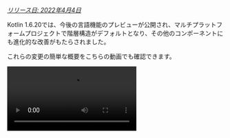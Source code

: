 [//]: # (title: Kotlin 1.6.20の新機能)

_[リリース日: 2022年4月4日](releases.md#release-details)_

Kotlin 1.6.20では、今後の言語機能のプレビューが公開され、マルチプラットフォームプロジェクトで階層構造がデフォルトとなり、その他のコンポーネントにも進化的な改善がもたらされました。

これらの変更の簡単な概要をこちらの動画でも確認できます。

<video src="https://www.youtube.com/v/8F19ds109-o" title="What's new in Kotlin 1.6.20"/>

## 言語

Kotlin 1.6.20では、2つの新しい言語機能を試すことができます。

*   [Kotlin/JVMのコンテキストレシーバーのプロトタイプ](#prototype-of-context-receivers-for-kotlin-jvm)
*   [確実な非NULL可能型](#definitely-non-nullable-types)

### Kotlin/JVMのコンテキストレシーバーのプロトタイプ

> この機能は、Kotlin/JVMでのみ利用可能なプロトタイプです。`-Xcontext-receivers`を有効にすると、
> コンパイラは本番コードでは使用できないプレリリースバイナリを生成します。
> コンテキストレシーバーはご自身の玩具プロジェクトでのみ使用してください。
> [YouTrack](https://youtrack.jetbrains.com/issues/KT)でのフィードバックをお待ちしております。
>
{style="warning"}

Kotlin 1.6.20では、レシーバーを1つに限定する必要がなくなりました。複数必要な場合は、関数、プロパティ、クラスをコンテキストレシーバーを宣言に追加することで、コンテキストに依存（または_コンテクスチュアル_）にすることができます。コンテクスチュアルな宣言は次のことを行います。

*   呼び出し元のスコープに、宣言されたすべてのコンテキストレシーバーが暗黙的なレシーバーとして存在することを要求します。
*   宣言されたコンテキストレシーバーを、自身のボディスコープに暗黙的なレシーバーとして持ち込みます。

```kotlin
interface LoggingContext {
    val log: Logger // このコンテキストはロガーへの参照を提供します
}

context(LoggingContext)
fun startBusinessOperation() {
    // LoggingContextは暗黙的なレシーバーなので、logプロパティにアクセスできます
    log.info("Operation has started")
}

fun test(loggingContext: LoggingContext) {
    with(loggingContext) {
        // startBusinessOperation()を呼び出すには、
        // スコープ内にLoggingContextを暗黙的なレシーバーとして持っている必要があります
        startBusinessOperation()
    }
}
```

プロジェクトでコンテキストレシーバーを有効にするには、`-Xcontext-receivers`コンパイラオプションを使用します。
この機能とその構文の詳細な説明は、[KEEP](https://github.com/Kotlin/KEEP/blob/master/proposals/context-receivers.md#detailed-design)で見つけることができます。

この実装はプロトタイプであることに注意してください。

*   `-Xcontext-receivers`を有効にすると、コンパイラは本番コードでは使用できないプレリリースバイナリを生成します。
*   コンテキストレシーバーのIDEサポートは今のところ最小限です。

ご自身の玩具プロジェクトでこの機能を試して、[このYouTrack課題](https://youtrack.jetbrains.com/issue/KT-42435)で感想や経験を私たちと共有してください。
何か問題が発生した場合は、[新しい課題を提出してください](https://kotl.in/issue)。

### 確実な非NULL可能型

> 確実な非NULL可能型は[ベータ版](components-stability.md)です。ほぼ安定していますが、
> 将来的に移行ステップが必要になる可能性があります。
> 私たちは皆様が行う必要のある変更を最小限に抑えるよう最善を尽くします。
>
{style="warning"}

ジェネリックなJavaクラスやインターフェースを拡張する際に、より良い相互運用性を提供するため、Kotlin 1.6.20では新しい構文`T & Any`を使用して、ジェネリック型パラメータを使用箇所で確実な非NULL可能型としてマークできます。
この構文形式は[交差型](https://en.wikipedia.org/wiki/Intersection_type)の表記法に由来し、現在は`&`の左側にNULL許容な上限を持つ型パラメータ、右側に非NULLな`Any`を持つ型パラメータに限定されています。

```kotlin
fun <T> elvisLike(x: T, y: T & Any): T & Any = x ?: y

fun main() {
    // OK
    elvisLike<String>("", "").length
    // エラー: 'null' は非NULL型の値にできません
    elvisLike<String>("", null).length

    // OK
    elvisLike<String?>(null, "").length
    // エラー: 'null' は非NULL型の値にできません
    elvisLike<String?>(null, null).length
}
```
{validate="false"}

この機能を有効にするには、言語バージョンを`1.7`に設定してください。

<tabs group="build-script">
<tab title="Kotlin" group-key="kotlin">

```kotlin
kotlin {
    sourceSets.all {
        languageSettings.apply {
            languageVersion = "1.7"
        }
    }
}
```

</tab>
<tab title="Groovy" group-key="groovy">

```groovy
kotlin {
    sourceSets.all {
        languageSettings {
            languageVersion = '1.7'
        }
    }
}
```

</tab>
</tabs>

確実な非NULL可能型については、[KEEP](https://github.com/Kotlin/KEEP/blob/master/proposals/definitely-non-nullable-types.md)で詳しく学ぶことができます。

## Kotlin/JVM

Kotlin 1.6.20で導入されたもの:

*   JVMインターフェースにおけるデフォルトメソッドの互換性改善: [インターフェース向けの新しい`@JvmDefaultWithCompatibility`アノテーション](#new-jvmdefaultwithcompatibility-annotation-for-interfaces)と[`-Xjvm-default`モードにおける互換性の変更](#compatibility-changes-in-the-xjvm-default-modes)
*   [JVMバックエンドでの単一モジュールの並列コンパイルのサポート](#support-for-parallel-compilation-of-a-single-module-in-the-jvm-backend)
*   [関数型インターフェースコンストラクタへの呼び出し可能参照のサポート](#support-for-callable-references-to-functional-interface-constructors)

### インターフェース向けの新しい@JvmDefaultWithCompatibilityアノテーション

Kotlin 1.6.20では、新しい[`@JvmDefaultWithCompatibility`](https://kotlinlang.org/api/latest/jvm/stdlib/kotlin.jvm/-jvm-default-with-compatibility/)アノテーションが導入されました。このアノテーションを`-Xjvm-default=all`コンパイラオプションと組み合わせて使用すると、[JVMインターフェースにデフォルトメソッドを作成できます](java-to-kotlin-interop.md#default-methods-in-interfaces)（Kotlinインターフェース内の非抽象メンバーであれば何でも）。

`-Xjvm-default=all`オプションなしでコンパイルされたKotlinインターフェースを使用するクライアントが存在する場合、それらのコードは、このオプションでコンパイルされたコードとバイナリ互換性がない可能性があります。
Kotlin 1.6.20以前は、この互換性の問題を回避するために[推奨されるアプローチ](https://blog.jetbrains.com/kotlin/2020/07/kotlin-1-4-m3-generating-default-methods-in-interfaces/#JvmDefaultWithoutCompatibility)は、`-Xjvm-default=all-compatibility`モードを使用し、この種の互換性を必要としないインターフェースには`@JvmDefaultWithoutCompatibility`アノテーションも使用することでした。

このアプローチにはいくつかの欠点がありました。

*   新しいインターフェースが追加された際に、アノテーションの追加を簡単に忘れてしまう可能性がありました。
*   通常、公開APIよりも非公開部分に多くのインターフェースがあるため、コードの多くの場所にこのアノテーションが散見されることになりました。

現在では、`-Xjvm-default=all`モードを使用し、公開API内のすべてのインターフェースを`@JvmDefaultWithCompatibility`アノテーションでマークすることができます。
これにより、このアノテーションを公開API内のすべてのインターフェースに一度追加するだけで済み、新しい非公開コードにアノテーションを使用する必要がなくなります。

この新しいアノテーションに関するフィードバックを[このYouTrackチケット](https://youtrack.jetbrains.com/issue/KT-48217)にお寄せください。

### -Xjvm-defaultモードにおける互換性の変更

Kotlin 1.6.20では、デフォルトモード（`-Xjvm-default=disable`コンパイラオプション）でモジュールを、`-Xjvm-default=all`または`-Xjvm-default=all-compatibility`モードでコンパイルされたモジュールに対してコンパイルするオプションが追加されました。
これまでと同様に、すべてのモジュールが`-Xjvm-default=all`または`-Xjvm-default=all-compatibility`モードである場合も、コンパイルは成功します。
フィードバックは[このYouTrack課題](https://youtrack.jetbrains.com/issue/KT-47000)にお寄せください。

Kotlin 1.6.20では、コンパイラオプション`-Xjvm-default`の`compatibility`および`enable`モードが非推奨になりました。
他のモードの説明には互換性に関する変更がありますが、全体的なロジックは同じままです。
[更新された説明](java-to-kotlin-interop.md#compatibility-modes-for-default-methods)を確認できます。

Javaインターオペレーションにおけるデフォルトメソッドの詳細については、[相互運用性のドキュメント](java-to-kotlin-interop.md#default-methods-in-interfaces)と
[このブログ記事](https://blog.jetbrains.com/kotlin/2020/07/kotlin-1-4-m3-generating-default-methods-in-interfaces/)を参照してください。

### JVMバックエンドでの単一モジュールの並列コンパイルのサポート

> JVMバックエンドでの単一モジュールの並列コンパイルのサポートは[実験的](components-stability.md)です。
> 将来的に削除または変更される可能性があります。オプトインが必要です（詳細は下記参照）。
> 評価目的でのみ使用してください。[YouTrack](https://youtrack.jetbrains.com/issue/KT-46085)でのフィードバックをお待ちしております。
>
{style="warning"}

[新しいJVM IRバックエンドのコンパイル時間を改善する](https://youtrack.jetbrains.com/issue/KT-46768)ための作業を続けています。
Kotlin 1.6.20では、モジュール内のすべてのファイルを並列でコンパイルする実験的なJVM IRバックエンドモードを追加しました。
並列コンパイルにより、合計コンパイル時間を最大15%短縮できます。

実験的な並列バックエンドモードを有効にするには、[コンパイラオプション](compiler-reference.md#compiler-options) `-Xbackend-threads`を使用します。
このオプションには以下の引数を使用します。

*   `N` は使用したいスレッド数です。CPUコア数より大きくするべきではありません。そうしないと、スレッド間のコンテキスト切り替えにより並列化の効果がなくなります。
*   `0` は各CPUコアに独立したスレッドを使用します。

[Gradle](gradle.md)はタスクを並列で実行できますが、プロジェクト（またはプロジェクトの大部分）がGradleの視点から見て単一の大きなタスクである場合、この種の並列化はあまり役に立ちません。
非常に大きなモノリシックモジュールがある場合は、並列コンパイルを使用してコンパイルを高速化してください。
プロジェクトが多数の小さなモジュールで構成され、Gradleによってビルドが並列化されている場合、コンテキスト切り替えにより、さらなる並列化の層を追加するとパフォーマンスが低下する可能性があります。

> 並列コンパイルにはいくつかの制約があります。
> *   [kapt](kapt.md)ではIRバックエンドが無効になるため、動作しません。
> *   設計上、より多くのJVMヒープを必要とします。ヒープの量はスレッド数に比例します。
>
{style="note"}

### 関数型インターフェースコンストラクタへの呼び出し可能参照のサポート

> 関数型インターフェースコンストラクタへの呼び出し可能参照のサポートは[実験的](components-stability.md)です。
> 将来的に削除または変更される可能性があります。オプトインが必要です（詳細は下記参照）。
> 評価目的でのみ使用してください。[YouTrack](https://youtrack.jetbrains.com/issue/KT-47939)でのフィードバックをお待ちしております。
>
{style="warning"}

関数型インターフェースコンストラクタへの[呼び出し可能参照](reflection.md#callable-references)のサポートにより、コンストラクタ関数を持つインターフェースから[関数型インターフェース](fun-interfaces.md)への移行をソース互換の方法で実現できます。

以下のコードを考えてみましょう。

```kotlin
interface Printer {
    fun print()
}

fun Printer(block: () -> Unit): Printer = object : Printer { override fun print() = block() }
```

関数型インターフェースコンストラクタへの呼び出し可能参照が有効になっている場合、このコードは単なる関数型インターフェースの宣言に置き換えることができます。

```kotlin
fun interface Printer {
    fun print()
}
```

そのコンストラクタは暗黙的に作成され、`::Printer`関数参照を使用するコードはすべてコンパイルされます。例：

```kotlin
documentsStorage.addPrinter(::Printer)
```
{validate="false"}

バイナリ互換性を維持するには、従来の関数`Printer`を`DeprecationLevel.HIDDEN`を指定した[`@Deprecated`](https://kotlinlang.org/api/latest/jvm/stdlib/kotlin/-deprecated/)アノテーションでマークします。

```kotlin
@Deprecated(message = "Your message about the deprecation", level = DeprecationLevel.HIDDEN)
fun Printer(...) {...}
```
{validate="false"}

この機能を有効にするには、`-XXLanguage:+KotlinFunInterfaceConstructorReference`コンパイラオプションを使用します。

## Kotlin/Native

Kotlin/Native 1.6.20では、新しいコンポーネントの開発が継続されています。他のプラットフォームでのKotlinとの一貫した体験に向けて、さらなる一歩を踏み出しました。

*   [新しいメモリマネージャーのアップデート](#an-update-on-the-new-memory-manager)
*   [新しいメモリマネージャーにおけるスイープフェーズの並行実装](#concurrent-implementation-for-the-sweep-phase-in-new-memory-manager)
*   [アノテーションクラスのインスタンス化](#instantiation-of-annotation-classes)
*   [Swiftのasync/awaitとの相互運用性: KotlinUnitの代わりにVoidを返す](#interop-with-swift-async-await-returning-void-instead-of-kotlinunit)
*   [`libbacktrace`によるより良いスタックトレース](#better-stack-traces-with-libbacktrace)
*   [スタンドアロンAndroid実行可能ファイルのサポート](#support-for-standalone-android-executables)
*   [パフォーマンス改善](#performance-improvements)
*   [`cinterop`モジュールのインポート時のエラーハンドリングの改善](#improved-error-handling-during-cinterop-modules-import)
*   [Xcode 13ライブラリのサポート](#support-for-xcode-13-libraries)

### 新しいメモリマネージャーのアップデート

> 新しいKotlin/Nativeメモリマネージャーは[アルファ版](components-stability.md)です。
> 将来的に互換性のない変更があり、手動での移行が必要になる可能性があります。
> [YouTrack](https://youtrack.jetbrains.com/issue/KT-48525)でのフィードバックをお待ちしております。
>
{style="note"}

Kotlin 1.6.20では、新しいKotlin/Nativeメモリマネージャーのアルファ版を試すことができます。
これにより、JVMとNativeプラットフォーム間の違いが解消され、マルチプラットフォームプロジェクトで一貫した開発体験を提供します。
例えば、AndroidとiOSの両方で動作する新しいクロスプラットフォームモバイルアプリケーションの作成が格段に容易になります。

新しいKotlin/Nativeメモリマネージャーは、スレッド間のオブジェクト共有に関する制限を解除します。
また、安全で特別な管理やアノテーションを必要としない、リークフリーな並行プログラミングプリミティブを提供します。

新しいメモリマネージャーは将来のバージョンでデフォルトになる予定ですので、ぜひ今すぐお試しください。
新しいメモリマネージャーの詳細とデモプロジェクトについては、[ブログ記事](https://blog.jetbrains.com/kotlin/2021/08/try-the-new-kotlin-native-memory-manager-development-preview/)を、
またはすぐに試すには[移行手順](https://github.com/JetBrains/kotlin/blob/master/kotlin-native/NEW_MM.md)をご覧ください。

ご自身のプロジェクトで新しいメモリマネージャーを試して、その動作を確認し、課題トラッカーである[YouTrack](https://youtrack.jetbrains.com/issue/KT-48525)にフィードバックをお寄せください。

### 新しいメモリマネージャーにおけるスイープフェーズの並行実装

Kotlin 1.6で[発表された新しいメモリマネージャー](whatsnew16.md#preview-of-the-new-memory-manager)にすでに切り替えている場合、実行時間が大幅に改善されていることに気づくかもしれません。私たちのベンチマークでは、平均で35%の改善が見られました。
1.6.20以降、新しいメモリマネージャーにはスイープフェーズの並行実装も利用できます。
これにより、パフォーマンスがさらに向上し、ガベージコレクタの一時停止時間が短縮されるはずです。

新しいKotlin/Nativeメモリマネージャーでこの機能を有効にするには、以下のコンパイラオプションを渡します。

```bash
-Xgc=cms
```

新しいメモリマネージャーのパフォーマンスに関するフィードバックは、[このYouTrack課題](https://youtrack.jetbrains.com/issue/KT-48526)に自由にお寄せください。

### アノテーションクラスのインスタンス化

Kotlin 1.6.0で、アノテーションクラスのインスタンス化はKotlin/JVMおよびKotlin/JSで[安定版](components-stability.md)になりました。
1.6.20バージョンでは、Kotlin/Nativeのサポートが提供されます。

[アノテーションクラスのインスタンス化](annotations.md#instantiation)について詳しく学ぶことができます。

### Swiftのasync/awaitとの相互運用性: KotlinUnitの代わりにVoidを返す

> Swiftのasync/awaitとの並行処理の相互運用性は[実験的](components-stability.md)です。
> 将来的に削除または変更される可能性があります。評価目的でのみ使用してください。
> [YouTrack](https://youtrack.jetbrains.com/issue/KT-47610)でのフィードバックをお待ちしております。
>
{style="warning"}

Swift 5.5以降利用可能な[Swiftのasync/awaitとの実験的な相互運用性](whatsnew1530.md#experimental-interoperability-with-swift-5-5-async-await)に関する作業を継続しました。
Kotlin 1.6.20は、`Unit`戻り値型を持つ`suspend`関数の動作方法が以前のバージョンと異なります。

以前は、このような関数はSwiftでは`KotlinUnit`を返す`async`関数として表現されていました。しかし、それらの適切な戻り値型は、非中断関数と同様に`Void`です。

既存のコードを壊さないように、コンパイラが`Unit`を返す`suspend`関数を`Void`戻り値型を持つ`async` Swiftに変換するようにするGradleプロパティを導入しています。

```none
# gradle.properties
kotlin.native.binary.unitSuspendFunctionObjCExport=proper
```

この動作は将来のKotlinリリースでデフォルトにする予定です。

### libbacktraceによるより良いスタックトレース

> ソースロケーションの解決に`libbacktrace`を使用することは[実験的](components-stability.md)です。
> 将来的に削除または変更される可能性があります。評価目的でのみ使用してください。
> [YouTrack](https://youtrack.jetbrains.com/issue/KT-48424)でのフィードバックをお待ちしております。
>
{style="warning"}

Kotlin/Nativeは現在、`linux*`（`linuxMips32`および`linuxMipsel32`を除く）および`androidNative*`ターゲットのデバッグを改善するために、ファイルロケーションと行番号を含む詳細なスタックトレースを生成できるようになりました。

この機能は、内部的に[`libbacktrace`](https://github.com/ianlancetaylor/libbacktrace)ライブラリを使用しています。
以下のコードを見て、その違いの例を確認してください。

```kotlin
fun main() = bar()
fun bar() = baz()
inline fun baz() {
    error("")
}
```

*   **1.6.20以前:**

```text
Uncaught Kotlin exception: kotlin.IllegalStateException:
   at 0   example.kexe        0x227190       kfun:kotlin.Throwable#<init>(kotlin.String?){} + 96
   at 1   example.kexe        0x221e4c       kfun:kotlin.Exception#<init>(kotlin.String?){} + 92
   at 2   example.kexe        0x221f4c       kfun:kotlin.RuntimeException#<init>(kotlin.String?){} + 92
   at 3   example.kexe        0x22234c       kfun:kotlin.IllegalStateException#<init>(kotlin.String?){} + 92
   at 4   example.kexe        0x25d708       kfun:#bar(){} + 104
   at 5   example.kexe        0x25d68c       kfun:#main(){} + 12
```
{initial-collapse-state="collapsed" collapsible="true"}

*   **1.6.20と`libbacktrace`を使用した場合:**

```text
Uncaught Kotlin exception: kotlin.IllegalStateException:
   at 0   example.kexe        0x229550    kfun:kotlin.Throwable#<init>(kotlin.String?){} + 96 (/opt/buildAgent/work/c3a91df21e46e2c8/kotlin/kotlin-native/runtime/src/main/kotlin/kotlin/Throwable.kt:24:37)
   at 1   example.kexe        0x22420c    kfun:kotlin.Exception#<init>(kotlin.String?){} + 92 (/opt/buildAgent/work/c3a91df21e46e2c8/kotlin/kotlin-native/runtime/src/main/kotlin/kotlin/Exceptions.kt:23:44)
   at 2   example.kexe        0x22430c    kfun:kotlin.RuntimeException#<init>(kotlin.String?){} + 92 (/opt/buildAgent/work/c3a91df21e46e2c8/kotlin/kotlin-native/runtime/src/main/kotlin/kotlin/Exceptions.kt:34:44)
   at 3   example.kexe        0x22470c    kfun:kotlin.IllegalStateException#<init>(kotlin.String?){} + 92 (/opt/buildAgent/work/c3a91df21e46e2c8/kotlin/kotlin-native/runtime/src/main/kotlin/kotlin/Exceptions.kt:70:44)
   at 4   example.kexe        0x25fac8    kfun:#bar(){} + 104 [inlined] (/opt/buildAgent/work/c3a91df21e46e2c8/kotlin/libraries/stdlib/src/kotlin/util/Preconditions.kt:143:56)
   at 5   example.kexe        0x25fac8    kfun:#bar(){} + 104 [inlined] (/private/tmp/backtrace/src/commonMain/kotlin/app.kt:4:5)
   at 6   example.kexe        0x25fac8    kfun:#bar(){} + 104 (/private/tmp/backtrace/src/commonMain/kotlin/app.kt:2:13)
   at 7   example.kexe        0x25fa4c    kfun:#main(){} + 12 (/private/tmp/backtrace/src/commonMain/kotlin/app.kt:1:14)
```
{initial-collapse-state="collapsed" collapsible="true"}

Appleターゲットでは、すでにスタックトレースにファイルロケーションと行番号が含まれていましたが、`libbacktrace`を使用すると、インライン関数呼び出しに関する詳細情報が提供されます。

*   **1.6.20以前:**

```text
Uncaught Kotlin exception: kotlin.IllegalStateException:
   at 0   example.kexe    0x10a85a8f8    kfun:kotlin.Throwable#<init>(kotlin.String?){} + 88 (/opt/buildAgent/work/c3a91df21e46e2c8/kotlin/kotlin-native/runtime/src/main/kotlin/kotlin/Throwable.kt:24:37)
   at 1   example.kexe    0x10a855846    kfun:kotlin.Exception#<init>(kotlin.String?){} + 86 (/opt/buildAgent/work/c3a91df21e46e2c8/kotlin/kotlin-native/runtime/src/main/kotlin/kotlin/Exceptions.kt:23:44)
   at 2   example.kexe    0x10a855936    kfun:kotlin.RuntimeException#<init>(kotlin.String?){} + 86 (/opt/buildAgent/work/c3a91df21e46e2c8/kotlin/kotlin-native/runtime/src/main/kotlin/kotlin/Exceptions.kt:34:44)
   at 3   example.kexe    0x10a855c86    kfun:kotlin.IllegalStateException#<init>(kotlin.String?){} + 86 (/opt/buildAgent/work/c3a91df21e46e2c8/kotlin/kotlin-native/runtime/src/main/kotlin/kotlin/Exceptions.kt:70:44)
   at 4   example.kexe    0x10a8489a5    kfun:#bar(){} + 117 (/private/tmp/backtrace/src/commonMain/kotlin/app.kt:2:1)
   at 5   example.kexe    0x10a84891c    kfun:#main(){} + 12 (/private/tmp/backtrace/src/commonMain/kotlin/app.kt:1:14)
...
```
{initial-collapse-state="collapsed" collapsible="true"}

*   **1.6.20と`libbacktrace`を使用した場合:**

```text
Uncaught Kotlin exception: kotlin.IllegalStateException:
   at 0   example.kexe    0x10669bc88    kfun:kotlin.Throwable#<init>(kotlin.String?){} + 88 (/opt/buildAgent/work/c3a91df21e46e2c8/kotlin/kotlin-native/runtime/src/main/kotlin/kotlin/Throwable.kt:24:37)
   at 1   example.kexe    0x106696bd6    kfun:kotlin.Exception#<init>(kotlin.String?){} + 86 (/opt/buildAgent/work/c3a91df21e46e2c8/kotlin/kotlin-native/runtime/src/main/kotlin/kotlin/Exceptions.kt:23:44)
   at 2   example.kexe    0x106696cc6    kfun:kotlin.RuntimeException#<init>(kotlin.String?){} + 86 (/opt/buildAgent/work/c3a91df21e46e2c8/kotlin/kotlin-native/runtime/src/main/kotlin/kotlin/Exceptions.kt:34:44)
   at 3   example.kexe    0x106697016    kfun:kotlin.IllegalStateException#<init>(kotlin.String?){} + 86 (/opt/buildAgent/work/c3a91df21e46e2c8/kotlin/kotlin-native/runtime/src/main/kotlin/kotlin/Exceptions.kt:70:44)
   at 4   example.kexe    0x106689d35    kfun:#bar(){} + 117 [inlined] (/opt/buildAgent/work/c3a91df21e46e2c8/kotlin/libraries/stdlib/src/kotlin/util/Preconditions.kt:143:56)
>>  at 5   example.kexe    0x106689d35    kfun:#bar(){} + 117 [inlined] (/private/tmp/backtrace/src/commonMain/kotlin/app.kt:4:5)
   at 6   example.kexe    0x106689d35    kfun:#bar(){} + 117 (/private/tmp/backtrace/src/commonMain/kotlin/app.kt:2:13)
   at 7   example.kexe    0x106689cac    kfun:#main(){} + 12 (/private/tmp/backtrace/src/commonMain/kotlin/app.kt:1:14)
...
```
{initial-collapse-state="collapsed" collapsible="true"}

`libbacktrace`を使用してより良いスタックトレースを生成するには、`gradle.properties`に以下の行を追加します。

```none
# gradle.properties
kotlin.native.binary.sourceInfoType=libbacktrace
```

`libbacktrace`を使用したKotlin/Nativeのデバッグについて、[このYouTrack課題](https://youtrack.jetbrains.com/issue/KT-48424)でご意見をお聞かせください。

### スタンドアロンAndroid実行可能ファイルのサポート

以前、Kotlin/NativeのAndroid Native実行可能ファイルは、実際には実行可能ファイルではなく、NativeActivityとして使用できる共有ライブラリでした。今回、Android Nativeターゲット用の標準的な実行可能ファイルを生成するオプションが追加されました。

そのためには、プロジェクトの`build.gradle(.kts)`部分で、`androidNative`ターゲットの`executable`ブロックを設定します。
以下のバイナリオプションを追加します。

```kotlin
kotlin {
    androidNativeX64("android") {
        binaries {
            executable {
                binaryOptions["androidProgramType"] = "standalone"
            }
        }
    }
}
```

この機能はKotlin 1.7.0でデフォルトになることに注意してください。
現在の動作を維持したい場合は、以下の設定を使用してください。

```kotlin
binaryOptions["androidProgramType"] = "nativeActivity"
```

Mattia Iavarone氏による[実装](https://github.com/jetbrains/kotlin/pull/4624)に感謝します！

### パフォーマンス改善

Kotlin/Nativeの[コンパイルプロセスを高速化](https://youtrack.jetbrains.com/issue/KT-42294)し、開発体験を向上させるために、私たちは懸命に取り組んでいます。

Kotlin 1.6.20では、Kotlinが生成するLLVM IRに影響するいくつかのパフォーマンスアップデートとバグ修正が含まれています。
私たちの内部プロジェクトのベンチマークによると、平均して以下のパフォーマンス向上が達成されました。

*   実行時間を15%削減
*   リリースおよびデバッグバイナリの両方のコードサイズを20%削減
*   リリースバイナリのコンパイル時間を26%削減

これらの変更により、大規模な内部プロジェクトでのデバッグバイナリのコンパイル時間も10%短縮されました。

これを達成するために、コンパイラが生成する一部のシンセティックオブジェクトの静的初期化を実装し、各関数のLLVM IRの構造を改善し、コンパイラキャッシュを最適化しました。

### cinteropモジュールのインポート時のエラーハンドリングの改善

このリリースでは、`cinterop`ツールを使用してObjective-Cモジュールをインポートする際（CocoaPodsのpodでよくあるケース）のエラーハンドリングが改善されました。
以前は、Objective-Cモジュールを扱おうとした際にエラーが発生した場合（例えば、ヘッダーのコンパイルエラーなど）、`fatal error: could not build module $name`のような情報が少ないエラーメッセージが表示されていました。
今回、`cinterop`ツールのこの部分を拡張し、詳細な説明付きのエラーメッセージが表示されるようになりました。

### Xcode 13ライブラリのサポート

Xcode 13に付属するライブラリは、このリリースから完全にサポートされるようになりました。
Kotlinコードのどこからでも自由にアクセスできます。

## Kotlin Multiplatform

1.6.20では、Kotlin Multiplatformに以下の注目すべきアップデートがもたらされました。

*   [階層構造サポートがすべての新しいマルチプラットフォームプロジェクトでデフォルトに](#hierarchical-structure-support-for-multiplatform-projects)
*   [Kotlin CocoaPods GradleプラグインがCocoaPods統合のためのいくつかの便利な機能を受け取りました](#kotlin-cocoapods-gradle-plugin)

### マルチプラットフォームプロジェクトの階層構造サポート

Kotlin 1.6.20では、階層構造のサポートがデフォルトで有効になっています。
[Kotlin 1.4.0で導入](whatsnew14.md#sharing-code-in-several-targets-with-the-hierarchical-project-structure)して以来、フロントエンドを大幅に改善し、IDEインポートを安定させました。

以前は、マルチプラットフォームプロジェクトにコードを追加する方法は2つありました。1つはプラットフォーム固有のソースセットに挿入する方法で、これは1つのターゲットに限定され、他のプラットフォームで再利用できませんでした。
もう1つは、Kotlinが現在サポートしているすべてのプラットフォームで共有される共通ソースセットを使用する方法でした。

現在では、多くの共通ロジックとサードパーティAPIを再利用する複数の類似するネイティブターゲット間で[ソースコードを共有する](#better-code-sharing-in-your-project)ことができます。
この技術により、正しいデフォルトの依存関係が提供され、共有コードで利用可能な正確なAPIが見つけられます。
これにより、複雑なビルド設定や、ネイティブターゲット間でソースセットを共有するためのIDEサポートを得るための回避策の使用が不要になります。
また、異なるターゲットを意図した安全でないAPIの使用を防ぐのにも役立ちます。

この技術は、[ライブラリ作者](#more-opportunities-for-library-authors)にとっても便利です。階層構造プロジェクトにより、ターゲットのサブセット向けに共通APIを持つライブラリを公開および利用できるためです。

デフォルトでは、階層構造プロジェクトで公開されたライブラリは、階層構造プロジェクトとのみ互換性があります。

#### プロジェクト内でのコード共有の改善

階層構造のサポートがない場合、すべての[Kotlinターゲット](https://www.jetbrains.com/help/kotlin-multiplatform-dev/multiplatform-dsl-reference.html#targets)ではなく、_一部_のターゲット間でコードを共有する直接的な方法はありません。
一般的な例の1つは、すべてのiOSターゲット間でコードを共有し、FoundationのようなiOS固有の[依存関係](https://www.jetbrains.com/help/kotlin-multiplatform-dev/multiplatform-share-on-platforms.html#connect-platform-specific-libraries)にアクセスすることです。

階層構造プロジェクトのサポートのおかげで、これはすぐに使える形で実現できるようになりました。
新しい構造では、ソースセットは階層を形成します。
与えられたソースセットがコンパイルされる各ターゲットで利用可能なプラットフォーム固有の言語機能と依存関係を使用できます。

例えば、iOSデバイスとシミュレーター用の2つのターゲット（`iosArm64`と`iosX64`）を持つ典型的なマルチプラットフォームプロジェクトを考えてみましょう。
Kotlinツールは、両方のターゲットが同じ関数を持つことを理解し、中間ソースセット`iosMain`からその関数にアクセスできるようにします。

![iOS hierarchy example](ios-hierarchy-example.jpg){width=700}

Kotlinツールチェインは、Kotlin/Native stdlibやネイティブライブラリなどの正しいデフォルトの依存関係を提供します。
さらに、Kotlinツールは、共有コードで利用可能なAPIの正確な表面領域を特定するために最善を尽くします。
これにより、例えば、Windows用のコードでJVM固有の関数を使用するような安全でないケースを防ぎます。

#### ライブラリ作者へのさらなる機会

マルチプラットフォームライブラリが公開される際、その中間ソースセットのAPIは、適切に共に公開され、利用者が利用できるようになります。
ここでも、Kotlinツールチェインは、消費側ソースセットで利用可能なAPIを自動的に把握し、JSコードでJVM用のAPIを使用するような安全でない使用を注意深く監視します。
[ライブラリでのコード共有](https://www.jetbrains.com/help/kotlin-multiplatform-dev/multiplatform-share-on-platforms.html#share-code-in-libraries)について詳しく学ぶことができます。

#### 設定とセットアップ

Kotlin 1.6.20以降、すべての新しいマルチプラットフォームプロジェクトは階層構造プロジェクトになります。追加の設定は必要ありません。

*   すでに[手動で有効にしている場合](https://www.jetbrains.com/help/kotlin-multiplatform-dev/multiplatform-share-on-platforms.html#share-code-on-similar-platforms)は、`gradle.properties`から非推奨のオプションを削除できます。

  ```none
  # gradle.properties
  kotlin.mpp.enableGranularSourceSetsMetadata=true
  kotlin.native.enableDependencyPropagation=false // または、以前の設定に応じて 'true'
  ```

*   Kotlin 1.6.20では、最高の体験を得るために[Android Studio 2021.1.1](https://developer.android.com/studio) (Bumblebee) 以降を使用することをお勧めします。

*   オプトアウトすることも可能です。階層構造のサポートを無効にするには、`gradle.properties`で以下のオプションを設定します。

  ```none
  # gradle.properties
  kotlin.mpp.hierarchicalStructureSupport=false
  ```

#### フィードバックをお願いします

これはエコシステム全体にとって重要な変更です。さらに改善するために、皆様からのフィードバックをお待ちしております。

今すぐ試して、遭遇した問題があれば[課題トラッカー](https://kotl.in/issue)に報告してください。

### Kotlin CocoaPods Gradleプラグイン

CocoaPods統合を簡素化するため、Kotlin 1.6.20では以下の機能が提供されます。

*   CocoaPodsプラグインには、登録されているすべてのターゲットでXCFrameworkをビルドし、Podspecファイルを生成するタスクが追加されました。これは、Xcodeと直接統合したくないが、成果物をビルドしてローカルのCocoaPodsリポジトリにデプロイしたい場合に便利です。
  
  [XCFrameworkのビルド](https://www.jetbrains.com/help/kotlin-multiplatform-dev/multiplatform-build-native-binaries.html#build-xcframeworks)について詳しく学ぶことができます。

*   プロジェクトで[CocoaPods統合](https://www.jetbrains.com/help/kotlin-multiplatform-dev/multiplatform-cocoapods-overview.html)を使用している場合、Gradleプロジェクト全体に必要なPodバージョンを指定することに慣れているでしょう。これに加えて、以下のオプションが利用可能になりました。
  *   `cocoapods`ブロックでPodバージョンを直接指定する
  *   Gradleプロジェクトバージョンを引き続き使用する
  
  これらのプロパティのいずれも設定されていない場合、エラーが発生します。

*   Gradleプロジェクト全体の名前を変更する代わりに、`cocoapods`ブロックでCocoaPod名を構成できるようになりました。

*   CocoaPodsプラグインは、新しい`extraSpecAttributes`プロパティを導入しました。これにより、`libraries`や`vendored_frameworks`など、以前はハードコードされていたPodspecファイル内のプロパティを構成できます。

```kotlin
kotlin {
    cocoapods {
        version = "1.0"
        name = "MyCocoaPod"
        extraSpecAttributes["social_media_url"] = 'https://twitter.com/kotlin'
        extraSpecAttributes["vendored_frameworks"] = 'CustomFramework.xcframework'
        extraSpecAttributes["libraries"] = 'xml'
    }
}
```

Kotlin CocoaPods Gradleプラグインの完全な[DSLリファレンス](https://www.jetbrains.com/help/kotlin-multiplatform-dev/multiplatform-cocoapods-dsl-reference.html)を参照してください。

## Kotlin/JS

Kotlin/JS 1.6.20の改善は、主にIRコンパイラに影響します。

*   [開発バイナリ向けインクリメンタルコンパイル（IR）](#incremental-compilation-for-development-binaries-with-ir-compiler)
*   [トップレベルプロパティのデフォルトでの遅延初期化（IR）](#lazy-initialization-of-top-level-properties-by-default-with-ir-compiler)
*   [プロジェクトモジュールごとのJSファイルのデフォルトでの分離（IR）](#separate-js-files-for-project-modules-by-default-with-ir-compiler)
*   [Charクラスの最適化（IR）](#char-class-optimization)
*   [エクスポートの改善（IRおよびレガシーバックエンドの両方）](#improvements-to-export-and-typescript-declaration-generation)
*   [非同期テストにおける@AfterTestの保証](#aftertest-guarantees-for-asynchronous-tests)

### 開発バイナリ向けインクリメンタルコンパイル（IRコンパイラ使用）

IRコンパイラを使用したKotlin/JS開発をより効率的にするために、新しい_インクリメンタルコンパイル_モードを導入しました。

このモードで`compileDevelopmentExecutableKotlinJs` Gradleタスクを使用して**開発バイナリ**をビルドする場合、コンパイラはモジュールレベルで以前のコンパイル結果をキャッシュします。
変更されていないソースファイルについては、後続のコンパイルでキャッシュされたコンパイル結果を使用するため、特に小さな変更の場合にコンパイルがより高速に完了します。
この改善は、開発プロセス（編集・ビルド・デバッグサイクルの短縮）のみを対象としており、プロダクション成果物のビルドには影響しないことに注意してください。

開発バイナリのインクリメンタルコンパイルを有効にするには、プロジェクトの`gradle.properties`に以下の行を追加します。

```none
# gradle.properties
kotlin.incremental.js.ir=true // デフォルトはfalse
```

テストプロジェクトでは、新しいモードによりインクリメンタルコンパイルが最大30%高速化されました。ただし、このモードでのクリーンビルドは、キャッシュを作成して投入する必要があるため、遅くなりました。

Kotlin/JSプロジェクトでのインクリメンタルコンパイルの使用について、[このYouTrack課題](https://youtrack.jetbrains.com/issue/KT-50203)でご意見をお聞かせください。

### トップレベルプロパティのデフォルトでの遅延初期化（IRコンパイラ使用）

Kotlin 1.4.30では、JS IRコンパイラにおける[トップレベルプロパティの遅延初期化](whatsnew1430.md#lazy-initialization-of-top-level-properties)のプロトタイプを発表しました。
すべてのプロパティをアプリケーション起動時に初期化する必要をなくすことで、遅延初期化は起動時間を短縮します。
私たちの測定では、実際のKotlin/JSアプリケーションで約10%の高速化が見られました。

このメカニズムを磨き上げ、適切にテストした結果、IRコンパイラでのトップレベルプロパティの遅延初期化をデフォルトにしました。

```kotlin
// 遅延初期化
val a = run {
    val result = // 負荷の高い計算
        println(result)
    result
} // run は変数が最初に利用されたときに実行される
```

何らかの理由でプロパティを即時（アプリケーション起動時）に初期化する必要がある場合は、[`@EagerInitialization`](https://kotlinlang.org/api/latest/jvm/stdlib/kotlin.native/-eager-initialization/)アノテーションでマークしてください。

### プロジェクトモジュールごとのJSファイルのデフォルトでの分離（IRコンパイラ使用）

以前は、JS IRコンパイラは、[プロジェクトモジュールごとに個別の`.js`ファイルを生成する機能](https://youtrack.jetbrains.com/issue/KT-44319)を提供していました。
これは、プロジェクト全体に対して単一の`.js`ファイルを生成するデフォルトオプションの代替でした。
このファイルは大きすぎて使いにくく、プロジェクトの関数を使用するたびにJSファイル全体を依存関係として含める必要がありました。
複数のファイルを持つことで柔軟性が増し、そのような依存関係のサイズが減少します。この機能は`-Xir-per-module`コンパイラオプションで利用可能でした。

1.6.20以降、JS IRコンパイラはデフォルトでプロジェクトモジュールごとに個別の`.js`ファイルを生成します。

プロジェクトを単一の`.js`ファイルにコンパイルすることは、以下のGradleプロパティで利用可能になりました。

```none
# gradle.properties
kotlin.js.ir.output.granularity=whole-program // `per-module`がデフォルト
```

以前のリリースでは、実験的なモジュールごとモード（`-Xir-per-module=true`フラグで利用可能）は、各モジュールの`main()`関数を呼び出していました。これは、通常の単一`.js`モードと一貫性がありません。1.6.20以降、`main()`関数はどちらの場合でもメインモジュールでのみ呼び出されます。モジュールがロードされたときにコードを実行する必要がある場合は、`@EagerInitialization`アノテーションが付けられたトップレベルプロパティを使用できます。詳細については、「[トップレベルプロパティのデフォルトでの遅延初期化（IRコンパイラ使用）](#lazy-initialization-of-top-level-properties-by-default-with-ir-compiler)」を参照してください。

### Charクラスの最適化

`Char`クラスは、Kotlin/JSコンパイラによってボクシングを導入せずに処理されるようになりました（[インラインクラス](inline-classes.md)と同様）。
これにより、Kotlin/JSコードでの文字に対する操作が高速化されます。

パフォーマンスの向上に加えて、これにより`Char`がJavaScriptにエクスポートされる方法が変更され、現在は`Number`に変換されます。

### エクスポートとTypeScript宣言生成の改善

Kotlin 1.6.20では、エクスポートメカニズム（[`@JsExport`](https://kotlinlang.org/api/latest/jvm/stdlib/kotlin.js/-js-export/)アノテーション）に複数の修正と改善が加えられ、これには[TypeScript宣言（`.d.ts`）の生成](js-ir-compiler.md#preview-generation-of-typescript-declaration-files-d-ts)も含まれます。
インターフェースとenumをエクスポートする機能が追加され、以前報告された一部のコーナーケースにおけるエクスポート動作が修正されました。
詳細については、[YouTrackのエクスポート改善点のリスト](https://youtrack.jetbrains.com/issues?q=Project:%20Kotlin%20issue%20id:%20KT-45434,%20KT-44494,%20KT-37916,%20KT-43191,%20KT-46961,%20KT-40236)を参照してください。

[JavaScriptからKotlinコードを使用する](js-to-kotlin-interop.md)方法について詳しく学ぶことができます。

### 非同期テストにおける@AfterTestの保証

Kotlin 1.6.20では、[`@AfterTest`](https://kotlinlang.org/api/latest/kotlin.test/kotlin.test/-after-test/)関数がKotlin/JS上の非同期テストで適切に動作するようになりました。
テスト関数の戻り値の型が静的に[`Promise`](https://kotlinlang.org/api/latest/jvm/stdlib/kotlin.js/-promise/)に解決される場合、コンパイラは`@AfterTest`関数の実行を対応する[`then()`](https://kotlinlang.org/api/latest/jvm/stdlib/kotlin.js/-promise/then.html)コールバックにスケジュールするようになりました。

## セキュリティ

Kotlin 1.6.20では、コードのセキュリティを向上させるためのいくつかの機能が導入されています。

*   [klibにおける相対パスの使用](#using-relative-paths-in-klibs)
*   [Kotlin/JS Gradleプロジェクトにおける`yarn.lock`の永続化](#persisting-yarn-lock-for-kotlin-js-gradle-projects)
*   [npm依存関係のデフォルトでの`--ignore-scripts`によるインストール](#installation-of-npm-dependencies-with-ignore-scripts-by-default)

### klibにおける相対パスの使用

`klib`形式のライブラリには、適切なデバッグ情報を生成するためのパスも含む、ソースファイルのシリアル化されたIR表現が含まれています。
Kotlin 1.6.20以前は、保存されるファイルパスは絶対パスでした。ライブラリの作者が絶対パスを共有したくない場合があるため、1.6.20バージョンでは代替オプションが提供されます。

`klib`を公開し、成果物内でソースファイルの相対パスのみを使用したい場合は、`-Xklib-relative-path-base`コンパイラオプションを1つ以上のソースファイルのベースパスとともに渡すことができます。

<tabs group="build-script">
<tab title="Kotlin" group-key="kotlin">

```kotlin
tasks.withType(org.jetbrains.kotlin.gradle.dsl.KotlinCompile::class).configureEach {
    // $base はソースファイルのベースパスです
    kotlinOptions.freeCompilerArgs += "-Xklib-relative-path-base=$base"
}
```

</tab>
<tab title="Groovy" group-key="groovy">

```groovy
tasks.withType(org.jetbrains.kotlin.gradle.dsl.KotlinCompile).configureEach {
    kotlinOptions {
        // $base はソースファイルのベースパスです
        freeCompilerArgs += "-Xklib-relative-path-base=$base"
    }
}
```

</tab>
</tabs>

### Kotlin/JS Gradleプロジェクトにおけるyarn.lockの永続化

> この機能はKotlin 1.6.10にバックポートされました。
>
{style="note"}

Kotlin/JS Gradleプラグインは、`yarn.lock`ファイルを永続化する機能を提供するようになり、追加のGradle設定なしでプロジェクトのnpm依存関係のバージョンをロックできるようになりました。
この機能により、プロジェクトのルートに自動生成される`kotlin-js-store`ディレクトリが追加され、デフォルトのプロジェクト構造に変更がもたらされます。
このディレクトリ内に`yarn.lock`ファイルが保持されます。

`kotlin-js-store`ディレクトリとその内容をバージョン管理システムにコミットすることを強くお勧めします。
ロックファイルをバージョン管理システムにコミットすることは[推奨されるプラクティス](https://classic.yarnpkg.com/blog/2016/11/24/lockfiles-for-all/)です。これは、開発環境であれCI/CDサービスであれ、すべてのマシンでアプリケーションがまったく同じ依存関係ツリーでビルドされることを保証するためです。
ロックファイルはまた、プロジェクトが新しいマシンでチェックアウトされたときに、npm依存関係が静かに更新されるのを防ぎます。これはセキュリティ上の懸念です。

[Dependabot](https://github.com/dependabot)などのツールもKotlin/JSプロジェクトの`yarn.lock`ファイルを解析し、依存するnpmパッケージが侵害された場合に警告を提供できます。

必要に応じて、ビルドスクリプトでディレクトリ名とロックファイル名の両方を変更できます。

<tabs group="build-script">
<tab title="Kotlin" group-key="kotlin">

```kotlin
rootProject.plugins.withType<org.jetbrains.kotlin.gradle.targets.js.yarn.YarnPlugin> {
    rootProject.the<org.jetbrains.kotlin.gradle.targets.js.yarn.YarnRootExtension>().lockFileDirectory =
        project.rootDir.resolve("my-kotlin-js-store")
    rootProject.the<org.jetbrains.kotlin.gradle.targets.js.yarn.YarnRootExtension>().lockFileName = "my-yarn.lock"
}
```

</tab>
<tab title="Groovy" group-key="groovy">

```groovy
rootProject.plugins.withType(org.jetbrains.kotlin.gradle.targets.js.yarn.YarnPlugin) {
    rootProject.extensions.getByType(org.jetbrains.kotlin.gradle.targets.js.yarn.YarnRootExtension).lockFileDirectory =
        file("my-kotlin-js-store")
    rootProject.extensions.getByType(org.jetbrains.kotlin.gradle.targets.js.yarn.YarnRootExtension).lockFileName = 'my-yarn.lock'
}
```

</tab>
</tabs>

> ロックファイルの名前を変更すると、依存関係検査ツールがファイルを認識しなくなる可能性があります。
>
{style="warning"}

### npm依存関係のデフォルトでの--ignore-scriptsによるインストール

> この機能はKotlin 1.6.10にバックポートされました。
>
{style="note"}

Kotlin/JS Gradleプラグインは、デフォルトでnpm依存関係のインストール中に[ライフサイクルスクリプト](https://docs.npmjs.com/cli/v8/using-npm/scripts#life-cycle-scripts)の実行を防止するようになりました。
この変更は、侵害されたnpmパッケージからの悪意のあるコードが実行される可能性を減らすことを目的としています。

以前の設定に戻すには、`build.gradle(.kts)`に以下の行を追加して、ライフサイクルスクリプトの実行を明示的に有効にできます。

<tabs group="build-script">
<tab title="Kotlin" group-key="kotlin">

```kotlin
rootProject.plugins.withType<org.jetbrains.kotlin.gradle.targets.js.yarn.YarnPlugin> {
    rootProject.the<org.jetbrains.kotlin.gradle.targets.js.yarn.YarnRootExtension>().ignoreScripts = false
}
```

</tab>
<tab title="Groovy" group-key="groovy">

```groovy
rootProject.plugins.withType(org.jetbrains.kotlin.gradle.targets.js.yarn.YarnPlugin) {
    rootProject.extensions.getByType(org.jetbrains.kotlin.gradle.targets.js.yarn.YarnRootExtension).ignoreScripts = false
}
```

</tab>
</tabs>

[Kotlin/JS Gradleプロジェクトのnpm依存関係](js-project-setup.md#npm-dependencies)について詳しく学ぶことができます。

## Gradle

Kotlin 1.6.20では、Kotlin Gradleプラグインに以下の変更がもたらされました。

*   Kotlinコンパイラの実行戦略を定義するための新しい[プロパティ`kotlin.compiler.execution.strategy`および`compilerExecutionStrategy`](#properties-for-defining-kotlin-compiler-execution-strategy)
*   [kaptおよびコルーチン向けビルドオプションの非推奨化](#deprecation-of-build-options-for-kapt-and-coroutines)
*   [`kotlin.parallel.tasks.in.project`ビルドオプションの削除](#removal-of-the-kotlin-parallel-tasks-in-project-build-option)

### Kotlinコンパイラ実行戦略を定義するためのプロパティ

Kotlin 1.6.20以前は、Kotlinコンパイラの実行戦略を定義するためにシステムプロパティ`-Dkotlin.compiler.execution.strategy`を使用していました。
このプロパティは、場合によっては不便だったかもしれません。
Kotlin 1.6.20では、同名のGradleプロパティ`kotlin.compiler.execution.strategy`と、コンパイルタスクプロパティ`compilerExecutionStrategy`が導入されました。

システムプロパティは引き続き動作しますが、将来のリリースで削除される予定です。

プロパティの現在の優先順位は以下の通りです。

*   タスクプロパティ`compilerExecutionStrategy`は、システムプロパティとGradleプロパティ`kotlin.compiler.execution.strategy`よりも優先されます。
*   Gradleプロパティはシステムプロパティよりも優先されます。

これらのプロパティに割り当てることができるコンパイラ実行戦略は3つあります。

| 戦略       | Kotlinコンパイラが実行される場所 | インクリメンタルコンパイル | その他の特徴                                                  |
|------------|----------------------------------|----------------------------|---------------------------------------------------------------|
| Daemon     | 自身のデーモンプロセス内         | はい                       | *デフォルトの戦略*。異なるGradleデーモン間で共有可能。       |
| In process | Gradleデーモンプロセス内         | いいえ                     | Gradleデーモンとヒープを共有する可能性あり。                  |
| Out of process | 呼び出しごとに独立したプロセスで | いいえ                     | —                                                             |

したがって、`kotlin.compiler.execution.strategy`プロパティ（システムプロパティとGradleの両方）で利用可能な値は次のとおりです。
1.  `daemon` (デフォルト)
2.  `in-process`
3.  `out-of-process`

`gradle.properties`でGradleプロパティ`kotlin.compiler.execution.strategy`を使用します。

```none
# gradle.properties
kotlin.compiler.execution.strategy=out-of-process
```

`compilerExecutionStrategy`タスクプロパティで利用可能な値は次のとおりです。

1.  `org.jetbrains.kotlin.gradle.tasks.KotlinCompilerExecutionStrategy.DAEMON` (デフォルト)
2.  `org.jetbrains.kotlin.gradle.tasks.KotlinCompilerExecutionStrategy.IN_PROCESS`
3.  `org.jetbrains.kotlin.gradle.tasks.KotlinCompilerExecutionStrategy.OUT_OF_PROCESS`

`build.gradle.kts`ビルドスクリプトでタスクプロパティ`compilerExecutionStrategy`を使用します。

```kotlin
import org.jetbrains.kotlin.gradle.dsl.KotlinCompile
import org.jetbrains.kotlin.gradle.tasks.KotlinCompilerExecutionStrategy

// ...

tasks.withType<KotlinCompile>().configureEach {
    compilerExecutionStrategy.set(KotlinCompilerExecutionStrategy.IN_PROCESS)
}
```

[このYouTrackタスク](https://youtrack.jetbrains.com/issue/KT-49299)にフィードバックをお寄せください。

### kaptおよびコルーチン向けビルドオプションの非推奨化

Kotlin 1.6.20では、プロパティの非推奨レベルを変更しました。

*   `kapt.use.worker.api`を介してKotlinデーモン経由で[kapt](kapt.md)を実行する機能は非推奨になりました。これは現在、Gradleの出力に警告を生成します。
    デフォルトでは、[kaptは1.3.70リリースからGradleワーカーを使用](kapt.md#run-kapt-tasks-in-parallel)しており、この方法に固執することをお勧めします。

    将来のリリースでオプション`kapt.use.worker.api`を削除する予定です。

*   `kotlin.experimental.coroutines` Gradle DSLオプションと`gradle.properties`で使用される`kotlin.coroutines`プロパティは非推奨になりました。
    単に_中断関数_を使用するか、`build.gradle(.kts)`ファイルに[`kotlinx.coroutines`依存関係を追加](gradle-configure-project.md#set-a-dependency-on-a-kotlinx-library)してください。
    
    コルーチンについては、[コルーチンガイド](coroutines-guide.md)で詳しく学ぶことができます。

### kotlin.parallel.tasks.in.projectビルドオプションの削除

Kotlin 1.5.20で、[ビルドオプション`kotlin.parallel.tasks.in.project`の非推奨化](whatsnew1520.md#deprecation-of-the-kotlin-parallel-tasks-in-project-build-property)を発表しました。
このオプションはKotlin 1.6.20で削除されました。

プロジェクトによっては、Kotlinデーモンでの並列コンパイルに多くのメモリが必要となる場合があります。
メモリ消費を削減するには、[Kotlinデーモンのヒープサイズを増やしてください](gradle-compilation-and-caches.md#setting-kotlin-daemon-s-jvm-arguments)。

Kotlin Gradleプラグインで[現在サポートされているコンパイラオプション](gradle-compiler-options.md)について詳しく学ぶことができます。